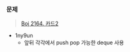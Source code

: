 ### 문제
> [Boj 2164. 카드2](https://www.acmicpc.net/problem/2164)

* 1ny9un
	* 앞뒤 각각에서 push pop 가능한 deque 사용